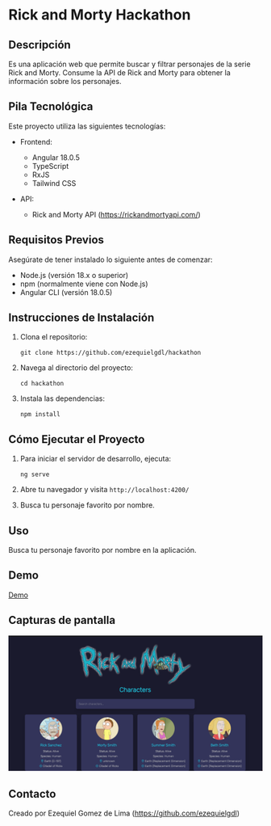 # Rick and Morty Hackathon

## Descripción
Es una aplicación web que permite buscar y filtrar personajes de la serie Rick and Morty.
Consume la API de Rick and Morty para obtener la información sobre los personajes.

## Pila Tecnológica
Este proyecto utiliza las siguientes tecnologías:

- Frontend:
  - Angular 18.0.5
  - TypeScript
  - RxJS
  - Tailwind CSS

- API:
  - Rick and Morty API (https://rickandmortyapi.com/)

## Requisitos Previos
Asegúrate de tener instalado lo siguiente antes de comenzar:

- Node.js (versión 18.x o superior)
- npm (normalmente viene con Node.js)
- Angular CLI (versión 18.0.5)

## Instrucciones de Instalación

1. Clona el repositorio:
   ```
   git clone https://github.com/ezequielgdl/hackathon
   ```

2. Navega al directorio del proyecto:
   ```
   cd hackathon
   ```

3. Instala las dependencias:
   ```
   npm install
   ```

## Cómo Ejecutar el Proyecto

1. Para iniciar el servidor de desarrollo, ejecuta:
   ```
   ng serve
   ```

2. Abre tu navegador y visita `http://localhost:4200/`

3. Busca tu personaje favorito por nombre.

## Uso
Busca tu personaje favorito por nombre en la aplicación.

## Demo

[Demo](https://hackathon-theta-wheat.vercel.app/)

## Capturas de pantalla

![Captura de pantalla de la aplicación](/public/screenshot.png)

## Contacto

Creado por Ezequiel Gomez de Lima (https://github.com/ezequielgdl)